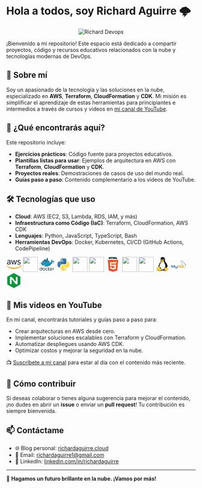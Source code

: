 # Hola a todos, soy Richard Aguirre 🌩️
<div align="center">
  <img src="https://github.com/richardaguirre1/richardaguirre1/background.jpg" alt="Richard Devops">
</div>

¡Bienvenido a mi repositorio! Este espacio está dedicado a compartir proyectos, código y recursos educativos relacionados con la nube y tecnologías modernas de DevOps.

## 🚀 Sobre mí
Soy un apasionado de la tecnología y las soluciones en la nube, especializado en **AWS**, **Terraform**, **CloudFormation** y **CDK**. Mi misión es simplificar el aprendizaje de estas herramientas para principiantes e intermedios a través de cursos y videos en [mi canal de YouTube](https://www.youtube.com/@richardaguirre.cloud).

## 🎯 ¿Qué encontrarás aquí?
Este repositorio incluye:
- **Ejercicios prácticos**: Código fuente para proyectos educativos.
- **Plantillas listas para usar**: Ejemplos de arquitectura en AWS con **Terraform**, **CloudFormation** y **CDK**.
- **Proyectos reales**: Demostraciones de casos de uso del mundo real.
- **Guías paso a paso**: Contenido complementario a los videos de YouTube.

## 🛠️ Tecnologías que uso
- **Cloud**: AWS (EC2, S3, Lambda, RDS, IAM, y más)  
- **Infraestructura como Código (IaC)**: Terraform, CloudFormation, AWS CDK
- **Lenguajes**: Python, JavaScript, TypeScript, Bash
- **Herramientas DevOps**: Docker, Kubernetes, CI/CD (GitHub Actions, CodePipeline)
<p align="left">
  <img src="https://raw.githubusercontent.com/devicons/devicon/master/icons/amazonwebservices/amazonwebservices-original-wordmark.svg" width="40" height="40"/>
  <img src="https://www.vectorlogo.zone/logos/microsoft_azure/microsoft_azure-icon.svg" width="40" height="40"/>
  <img src="https://raw.githubusercontent.com/devicons/devicon/master/icons/docker/docker-original-wordmark.svg" width="40" height="40"/>
  <img src="https://raw.githubusercontent.com/devicons/devicon/master/icons/python/python-original.svg" width="40" height="40"/>
  <img src="https://www.vectorlogo.zone/logos/git-scm/git-scm-icon.svg" width="40" height="40"/>
  <img src="https://www.vectorlogo.zone/logos/grafana/grafana-icon.svg" width="40" height="40"/>
  <img src="https://raw.githubusercontent.com/devicons/devicon/master/icons/html5/html5-original-wordmark.svg" width="40" height="40"/>
  <img src="https://www.vectorlogo.zone/logos/jenkins/jenkins-icon.svg" width="40" height="40"/>
  <img src="https://www.vectorlogo.zone/logos/kubernetes/kubernetes-icon.svg" width="40" height="40"/>
  <img src="https://raw.githubusercontent.com/devicons/devicon/master/icons/linux/linux-original.svg" width="40" height="40"/>
  <img src="https://raw.githubusercontent.com/devicons/devicon/master/icons/mysql/mysql-original-wordmark.svg" width="40" height="40"/>
  <img src="https://raw.githubusercontent.com/devicons/devicon/master/icons/nginx/nginx-original.svg" width="40" height="40"/>
  </p>

## 🎥 Mis videos en YouTube
En mi canal, encontrarás tutoriales y guías paso a paso para:
- Crear arquitecturas en AWS desde cero.
- Implementar soluciones escalables con Terraform y CloudFormation.
- Automatizar despliegues usando AWS CDK.
- Optimizar costos y mejorar la seguridad en la nube.

📺 [Suscríbete a mi canal](https://www.youtube.com/@richardaguirre.cloud) para estar al día con el contenido más reciente.

## 📝 Cómo contribuir
Si deseas colaborar o tienes alguna sugerencia para mejorar el contenido, ¡no dudes en abrir un **issue** o enviar un **pull request**! Tu contribución es siempre bienvenida.

## 📫 Contáctame
- 🌐 Blog personal: [richardaguirre.cloud](https://richardaguirre.cloud)
- 📧 Email: richardaguirre1@gmail.com
- 💼 LinkedIn: [linkedin.com/in/richardaguirre](www.linkedin.com/in/richardaguirrepg)

---

🎯 **Hagamos un futuro brillante en la nube. ¡Vamos por más!**
